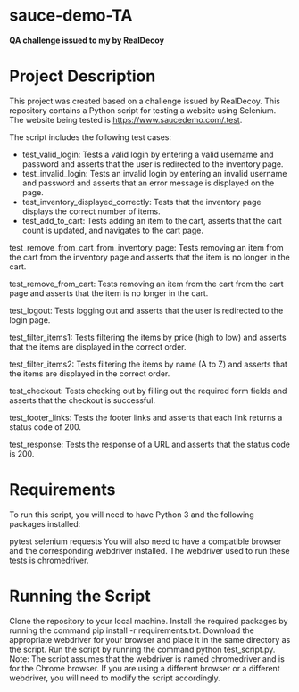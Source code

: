 # sauce-demo-TA
**QA challenge issued to my by RealDecoy**

# **Project Description**

This project was created based on a challenge issued by RealDecoy. This repository contains a Python script for testing a website using Selenium. The website being tested is https://www.saucedemo.com/.test. 

The script includes the following test cases:

- test_valid_login: Tests a valid login by entering a valid username and password and asserts that the user is redirected to the inventory page.
- test_invalid_login: Tests an invalid login by entering an invalid username and password and asserts that an error message is displayed on the page.
- test_inventory_displayed_correctly: Tests that the inventory page displays the correct number of items.
- test_add_to_cart: Tests adding an item to the cart, asserts that the cart count is updated, and navigates to the cart page.

test_remove_from_cart_from_inventory_page: Tests removing an item from the cart from the inventory page and asserts that the item is no longer in the cart.

test_remove_from_cart: Tests removing an item from the cart from the cart page and asserts that the item is no longer in the cart.

test_logout: Tests logging out and asserts that the user is redirected to the login page.

test_filter_items1: Tests filtering the items by price (high to low) and asserts that the items are displayed in the correct order.

test_filter_items2: Tests filtering the items by name (A to Z) and asserts that the items are displayed in the correct order.

test_checkout: Tests checking out by filling out the required form fields and asserts that the checkout is successful.

test_footer_links: Tests the footer links and asserts that each link returns a status code of 200.

test_response: Tests the response of a URL and asserts that the status code is 200.

# **Requirements**
To run this script, you will need to have Python 3 and the following packages installed:

pytest
selenium
requests
You will also need to have a compatible browser and the corresponding webdriver installed. The webdriver used to run these tests is chromedriver.

# **Running the Script**

Clone the repository to your local machine.
Install the required packages by running the command pip install -r requirements.txt.
Download the appropriate webdriver for your browser and place it in the same directory as the script.
Run the script by running the command python test_script.py.
Note: The script assumes that the webdriver is named chromedriver and is for the Chrome browser. If you are using a different browser or a different webdriver, you will need to modify the script accordingly.
